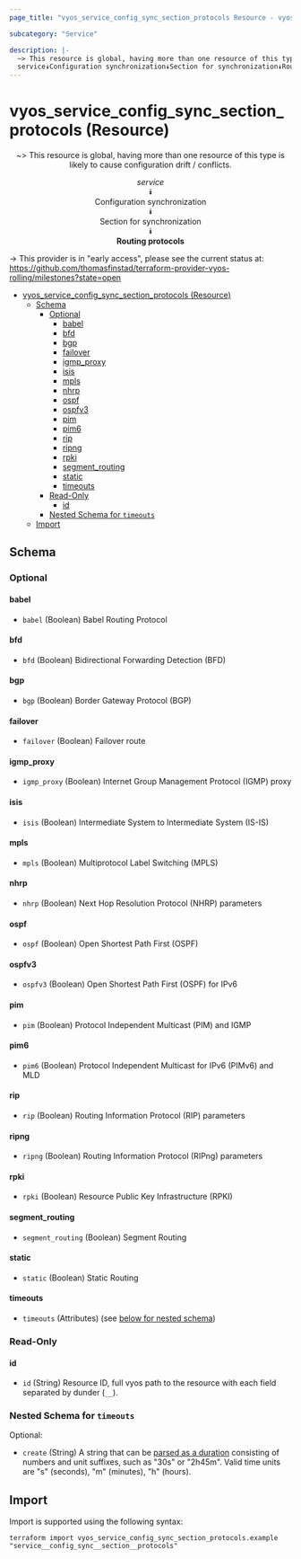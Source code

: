```yaml
---
page_title: "vyos_service_config_sync_section_protocols Resource - vyos"

subcategory: "Service"

description: |-
  ~> This resource is global, having more than one resource of this type is likely to cause configuration drift / conflicts.
  service⯯Configuration synchronization⯯Section for synchronization⯯Routing protocols
---
```


# vyos_service_config_sync_section_protocols (Resource)
<center>

~> This resource is global, having more than one resource of this type is likely to cause configuration drift / conflicts.

*service*  
⯯  
Configuration synchronization  
⯯  
Section for synchronization  
⯯  
**Routing protocols**


</center>

-> This provider is in "early access", please see the current status at: https://github.com/thomasfinstad/terraform-provider-vyos-rolling/milestones?state=open

<!--TOC-->

- [vyos_service_config_sync_section_protocols (Resource)](#vyos_service_config_sync_section_protocols-resource)
  - [Schema](#schema)
    - [Optional](#optional)
      - [babel](#babel)
      - [bfd](#bfd)
      - [bgp](#bgp)
      - [failover](#failover)
      - [igmp_proxy](#igmp_proxy)
      - [isis](#isis)
      - [mpls](#mpls)
      - [nhrp](#nhrp)
      - [ospf](#ospf)
      - [ospfv3](#ospfv3)
      - [pim](#pim)
      - [pim6](#pim6)
      - [rip](#rip)
      - [ripng](#ripng)
      - [rpki](#rpki)
      - [segment_routing](#segment_routing)
      - [static](#static)
      - [timeouts](#timeouts)
    - [Read-Only](#read-only)
      - [id](#id)
    - [Nested Schema for `timeouts`](#nested-schema-for-timeouts)
  - [Import](#import)

<!--TOC-->

<!-- schema generated by tfplugindocs -->
## Schema

### Optional

#### babel
- `babel` (Boolean) Babel Routing Protocol
#### bfd
- `bfd` (Boolean) Bidirectional Forwarding Detection (BFD)
#### bgp
- `bgp` (Boolean) Border Gateway Protocol (BGP)
#### failover
- `failover` (Boolean) Failover route
#### igmp_proxy
- `igmp_proxy` (Boolean) Internet Group Management Protocol (IGMP) proxy
#### isis
- `isis` (Boolean) Intermediate System to Intermediate System (IS-IS)
#### mpls
- `mpls` (Boolean) Multiprotocol Label Switching (MPLS)
#### nhrp
- `nhrp` (Boolean) Next Hop Resolution Protocol (NHRP) parameters
#### ospf
- `ospf` (Boolean) Open Shortest Path First (OSPF)
#### ospfv3
- `ospfv3` (Boolean) Open Shortest Path First (OSPF) for IPv6
#### pim
- `pim` (Boolean) Protocol Independent Multicast (PIM) and IGMP
#### pim6
- `pim6` (Boolean) Protocol Independent Multicast for IPv6 (PIMv6) and MLD
#### rip
- `rip` (Boolean) Routing Information Protocol (RIP) parameters
#### ripng
- `ripng` (Boolean) Routing Information Protocol (RIPng) parameters
#### rpki
- `rpki` (Boolean) Resource Public Key Infrastructure (RPKI)
#### segment_routing
- `segment_routing` (Boolean) Segment Routing
#### static
- `static` (Boolean) Static Routing
#### timeouts
- `timeouts` (Attributes) (see [below for nested schema](#nestedatt--timeouts))

### Read-Only

#### id
- `id` (String) Resource ID, full vyos path to the resource with each field separated by dunder (`__`).

<a id="nestedatt--timeouts"></a>
### Nested Schema for `timeouts`

Optional:

- `create` (String) A string that can be [parsed as a duration](https://pkg.go.dev/time#ParseDuration) consisting of numbers and unit suffixes, such as &#34;30s&#34; or &#34;2h45m&#34;. Valid time units are &#34;s&#34; (seconds), &#34;m&#34; (minutes), &#34;h&#34; (hours).

## Import

Import is supported using the following syntax:

```shell
terraform import vyos_service_config_sync_section_protocols.example "service__config_sync__section__protocols"
```
